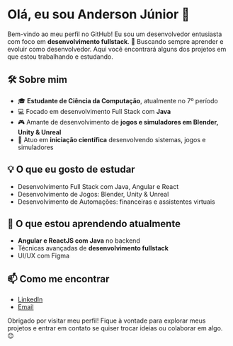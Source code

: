 # Olá, eu sou Anderson Júnior 👋

Bem-vindo ao meu perfil no GitHub! Eu sou um desenvolvedor entusiasta com foco em **desenvolvimento fullstack**. 🚀 Buscando sempre aprender e evoluir como desenvolvedor. Aqui você encontrará alguns dos projetos em que estou trabalhando e estudando. 

## 🛠️ Sobre mim

- 🎓 **Estudante de Ciência da Computação**, atualmente no 7º período
- 💻 Focado em desenvolvimento Full Stack com **Java**
- 🎮 Amante de desenvolvimento de **jogos e simuladores em Blender, Unity & Unreal**
- 🔬 Atuo em **iniciação científica** desenvolvendo sistemas, jogos e simuladores

## 💡 O que eu gosto de estudar

- Desenvolvimento Full Stack com Java, Angular e React
- Desenvolvimento de Jogos: Blender, Unity & Unreal
- Desenvolvimento de Automações: financeiras e assistentes virtuais

## 🌱 O que estou aprendendo atualmente

- **Angular e ReactJS com Java** no backend
- Técnicas avançadas de **desenvolvimento fullstack**
- UI/UX com Figma

## 📫 Como me encontrar

- [LinkedIn](https://www.linkedin.com/in/andersonjuniorz)
- [Email](mailto:dev.andersonjuniorz@email.com)

Obrigado por visitar meu perfil! Fique à vontade para explorar meus projetos e entrar em contato se quiser trocar ideias ou colaborar em algo. 😊
